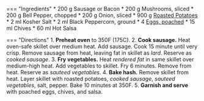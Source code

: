 === "Ingredients"
    * 200 g Sausage or Bacon
    * 200 g Mushrooms, sliced
    * 200 g Bell Pepper, chopped
    * 200 g Onion, sliced
    * 900 g [Roasted Potatoes](../sides/roasted-potatoes.md)
    * 2 ml Kosher Salt
    * 2 ml Black Peppercorn, ground
    * 4 [Eggs, poached](../eggs/poached-eggs.md)
    * 15 ml Chives
    * 60 ml Hot Salsa

=== "Directions"
    1. **Preheat oven** to 350F (175C).
    2. **Cook sausage.** Heat oven-safe skillet over medium heat. Add sausage. Cook 15 minute until very crisp. Remove sausage from heat, leaving fat in skillet as *lard*. Reserve as *cooked sausage*.
    3. **Fry vegetables.** Heat *rendered fat* in same skillet over medium-high heat. Add vegetables to skillet. Fry 6 minutes. Remove from heat. Reserve as *sauteed vegetables*.
    4. **Bake hash.** Remove skillet from heat. Layer skillet with roasted potatoes, *cooked sausage*, *sauteed vegetables*, salt, pepper. Bake 10 minutes at 350F.
    5. **Garnish and serve** with poached eggs, chives, and salsa.

[^1]:
    López-Alt, J. Kenji. ["The Food Lab: How to Make the Best Potato Hash."](https://www.seriouseats.com/2014/04/the-food-lab-how-to-make-the-best-potato-hash.html) *Serious Eats.* 24 April 2014. Accessed 2020.
